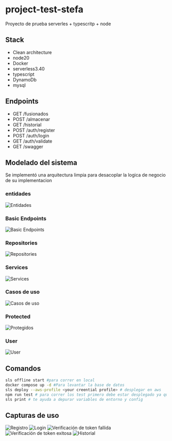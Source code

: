 # project-test-stefa
Proyecto de prueba serverles + typescritp + node

## Stack
- Clean architecture
- node20
- Docker
- serverless3.40
- typescript
- DynamoDb
- mysql


## Endpoints
- GET /fusionados
- POST /almacenar
- GET /historial
- POST /auth/register
- POST /auth/login
- GET /auth/validate 
- GET /swagger

## Modelado del sistema
Se implementó una arquitectura limpia para desacoplar la logica de negocio de su implementacion

### entidades
![Entidades](/assets/images/enttities.PNG)

### Basic Endpoints
![Basic Endpoints](/assets/images/principalEps.PNG)

### Repositories 
![Repositories](/assets/images/reposiories.PNG)

### Services
![Services](/assets/images/servicies.PNG)

### Casos de uso
![Casos de uso](/assets/images/getmergedUsecase.PNG)

### Protected
![Protegidos](/assets/images/protected.PNG)

### User
![User](/assets/images/aut.PNG)

## Comandos
```bash
sls offline start #para correr en local
docker compose up -d #Para levantar la base de datos
sls deploy --aws-profile <your creential profile> # desplegar en aws
npm run test # para correr los test primero debe estar desplegado ya que se prueba sobre el entorno
sls print # te ayuda a depurar variables de entorno y config
```

## Capturas de uso

![Registro](/assets/images/register.PNG)
![Login](/assets/images/login.PNG)
![Verificación de token fallida](/assets/images/errorToken.PNG)
![Verificación de token exitosa](/assets/images/succesValidation.PNG)
![Historial](/assets/images/getHistorial.PNG)
